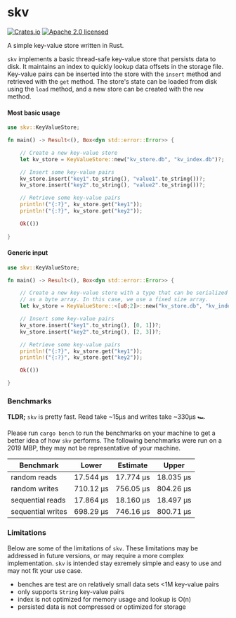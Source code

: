 # skv

[![Crates.io][crates-badge]][crates-url]
[![Apache 2.0 licensed][apache2-badge]][apache2-url]

[crates-badge]: https://img.shields.io/crates/v/skv.svg
[crates-url]: https://crates.io/crates/skv
[apache2-badge]: https://img.shields.io/badge/license-mit-blue.svg
[apache2-url]: https://github.com/drbh/skv/blob/master/LICENSE

A simple key-value store written in Rust.

`skv` implements a basic thread-safe key-value store that persists data to disk. It maintains an index to quickly lookup data offsets in the storage file. Key-value pairs can be inserted into the store with the `insert` method and retrieved with the `get` method. The store's state can be loaded from disk using the `load` method, and a new store can be created with the `new` method.

#### Most basic usage

```rust
use skv::KeyValueStore;

fn main() -> Result<(), Box<dyn std::error::Error>> {

    // Create a new key-value store
    let kv_store = KeyValueStore::new("kv_store.db", "kv_index.db")?;

    // Insert some key-value pairs
    kv_store.insert("key1".to_string(), "value1".to_string())?;
    kv_store.insert("key2".to_string(), "value2".to_string())?;

    // Retrieve some key-value pairs
    println!("{:?}", kv_store.get("key1"));
    println!("{:?}", kv_store.get("key2"));

    Ok(())
    
}
```

#### Generic input

```rust
use skv::KeyValueStore;

fn main() -> Result<(), Box<dyn std::error::Error>> {

    // Create a new key-value store with a type that can be serialized
    // as a byte array. In this case, we use a fixed size array.
    let kv_store = KeyValueStore::<[u8;2]>::new("kv_store.db", "kv_index.db")?;

    // Insert some key-value pairs
    kv_store.insert("key1".to_string(), [0, 1])?;
    kv_store.insert("key2".to_string(), [2, 3])?;

    // Retrieve some key-value pairs
    println!("{:?}", kv_store.get("key1"));
    println!("{:?}", kv_store.get("key2"));

    Ok(())

}
```

### Benchmarks

**TLDR;** `skv` is pretty fast. Read take ~15µs and writes take ~330µs 🏎️

Please run `cargo bench` to run the benchmarks on your machine to get a better idea of how `skv` performs. The following benchmarks were run on a 2019 MBP, they may not be representative of your machine.

| Benchmark         | Lower     | Estimate  | Upper     |
| ----------------- | --------- | --------- | --------- |
| random reads      | 17.544 µs | 17.774 µs | 18.035 µs |
| random writes     | 710.12 µs | 756.05 µs | 804.26 µs |
| sequential reads  | 17.864 µs | 18.160 µs | 18.497 µs |
| sequential writes | 698.29 µs | 746.16 µs | 800.71 µs |

### Limitations

Below are some of the limitations of `skv`. These limitations may be addressed in future versions, or may require a more complex implementation. `skv` is intended stay exremely simple and easy to use and may not fit your use case.

- benches are test are on relatively small data sets <1M key-value pairs
- only supports `String` key-value pairs
- index is not optimized for memory usage and lookup is O(n)
- persisted data is not compressed or optimized for storage
